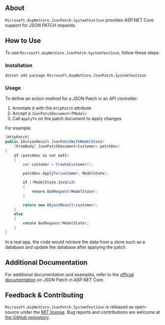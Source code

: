 ## About

`Microsoft.AspNetCore.JsonPatch.SystemTextJson` provides ASP.NET Core support for JSON PATCH requests.

## How to Use

To use `Microsoft.AspNetCore.JsonPatch.SystemTextJson`, follow these steps:

### Installation

```shell
dotnet add package Microsoft.AspNetCore.JsonPatch.SystemTextJson
```


### Usage

To define an action method for a JSON Patch in an API controller:
1. Annotate it with the `HttpPatch` attribute
2. Accept a `JsonPatchDocument<TModel>`
3. Call `ApplyTo` on the patch document to apply changes

For example:

```csharp
[HttpPatch]
public IActionResult JsonPatchWithModelState(
    [FromBody] JsonPatchDocument<Customer> patchDoc)
{
    if (patchDoc is not null)
    {
        var customer = CreateCustomer();

        patchDoc.ApplyTo(customer, ModelState);

        if (!ModelState.IsValid)
        {
            return BadRequest(ModelState);
        }

        return new ObjectResult(customer);
    }
    else
    {
        return BadRequest(ModelState);
    }
}
```

In a real app, the code would retrieve the data from a store such as a database and update the database after applying the patch.

## Additional Documentation

For additional documentation and examples, refer to the [official documentation](https://learn.microsoft.com/aspnet/core/web-api/jsonpatch) on JSON Patch in ASP.NET Core.

## Feedback &amp; Contributing

`Microsoft.AspNetCore.JsonPatch.SystemTextJson` is released as open-source under the [MIT license](https://licenses.nuget.org/MIT). Bug reports and contributions are welcome at [the GitHub repository](https://github.com/dotnet/aspnetcore).
